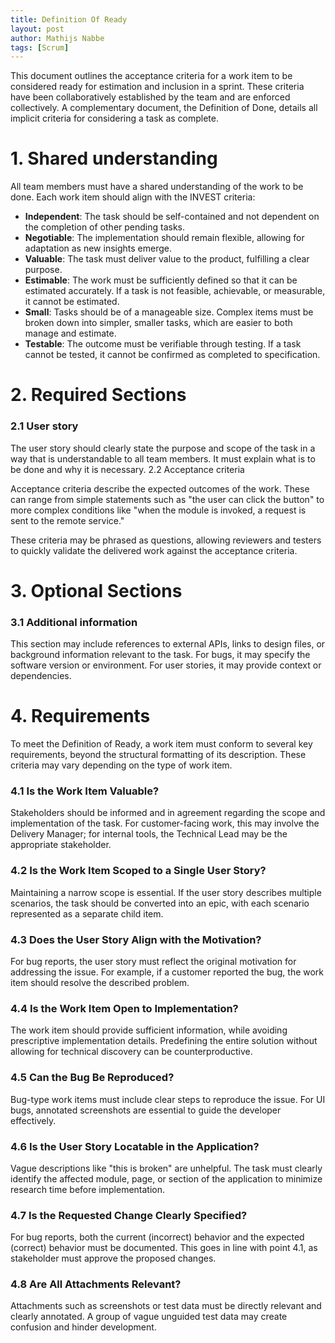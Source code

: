 ```yaml
---
title: Definition Of Ready
layout: post
author: Mathijs Nabbe
tags: [Scrum]
---
```


This document outlines the acceptance criteria for a work item to be considered ready for estimation and inclusion in a sprint. These criteria have been collaboratively established by the team and are enforced collectively. A complementary document, the Definition of Done, details all implicit criteria for considering a task as complete.

# 1. Shared understanding
All team members must have a shared understanding of the work to be done. Each work item should align with the INVEST criteria:

* **Independent**: The task should be self-contained and not dependent on the completion of other pending tasks.
* **Negotiable**: The implementation should remain flexible, allowing for adaptation as new insights emerge.
* **Valuable**: The task must deliver value to the product, fulfilling a clear purpose.
* **Estimable**: The work must be sufficiently defined so that it can be estimated accurately. If a task is not feasible, achievable, or measurable, it cannot be estimated.
* **Small**: Tasks should be of a manageable size. Complex items must be broken down into simpler, smaller tasks, which are easier to both manage and estimate.
* **Testable**: The outcome must be verifiable through testing. If a task cannot be tested, it cannot be confirmed as completed to specification.

 
# 2. Required Sections
### 2.1 User story

The user story should clearly state the purpose and scope of the task in a way that is understandable to all team members. It must explain what is to be done and why it is necessary.
2.2 Acceptance criteria

Acceptance criteria describe the expected outcomes of the work. These can range from simple statements such as "the user can click the button" to more complex conditions like "when the module is invoked, a request is sent to the remote service."

These criteria may be phrased as questions, allowing reviewers and testers to quickly validate the delivered work against the acceptance criteria.

# 3. Optional Sections
### 3.1 Additional information

This section may include references to external APIs, links to design files, or background information relevant to the task. For bugs, it may specify the software version or environment. For user stories, it may provide context or dependencies.

# 4. Requirements

To meet the Definition of Ready, a work item must conform to several key requirements, beyond the structural formatting of its description. These criteria may vary depending on the type of work item.

### 4.1 Is the Work Item Valuable?

Stakeholders should be informed and in agreement regarding the scope and implementation of the task. For customer-facing work, this may involve the Delivery Manager; for internal tools, the Technical Lead may be the appropriate stakeholder.

### 4.2 Is the Work Item Scoped to a Single User Story?

Maintaining a narrow scope is essential. If the user story describes multiple scenarios, the task should be converted into an epic, with each scenario represented as a separate child item.

### 4.3 Does the User Story Align with the Motivation?

 For bug reports, the user story must reflect the original motivation for addressing the issue. For example, if a customer reported the bug, the work item should resolve the described problem.

### 4.4 Is the Work Item Open to Implementation?

The work item should provide sufficient information, while avoiding prescriptive implementation details. Predefining the entire solution without allowing for technical discovery can be counterproductive.

### 4.5 Can the Bug Be Reproduced?

Bug-type work items must include clear steps to reproduce the issue. For UI bugs, annotated screenshots are essential to guide the developer effectively.

### 4.6 Is the User Story Locatable in the Application?

Vague descriptions like "this is broken" are unhelpful. The task must clearly identify the affected module, page, or section of the application to minimize research time before implementation.

### 4.7 Is the Requested Change Clearly Specified?

For bug reports, both the current (incorrect) behavior and the expected (correct) behavior must be documented. This goes in line with point 4.1, as stakeholder must approve the proposed changes.

### 4.8 Are All Attachments Relevant?

Attachments such as screenshots or test data must be directly relevant and clearly annotated. A group of vague unguided test data may create confusion and hinder development.